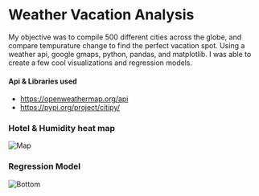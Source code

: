 # Weather Vacation Analysis

My objective was to compile 500 different cities across the globe, and compare tempurature change to find the perfect vacation spot. Using a weather api, google gmaps, python, pandas, and matplotlib. I was able to create a few cool visualizations and regression models.

#### Api & Libraries used
- https://openweathermap.org/api
- https://pypi.org/project/citipy/

### Hotel & Humidity heat map

![Map](https://raw.githubusercontent.com/Nyalon/python-weather-api/master/hotel_map.png)

### Regression Model

![Bottom](https://raw.githubusercontent.com/Nyalon/python-weather-api/master/regression.png)
